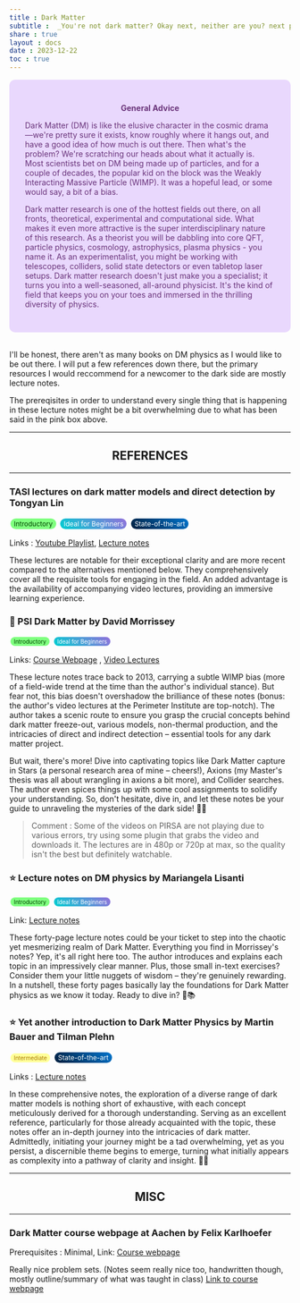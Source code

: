 ```yaml
---
title : Dark Matter
subtitle :  _You're not dark matter? Okay next, neither are you? next please..._
share : true
layout : docs
date : 2023-12-22
toc : true
---
```

<div class="warning" style='padding:2em; background-color:#E9D8FD; color:#69337A; border-radius:10px;'>
<span>
<p style='margin-top:1em; text-align:center'>
<b>General Advice</b></p>
<p style='margin-left:1em;'>

Dark Matter (DM) is like the elusive character in the cosmic drama—we're pretty sure it exists, know roughly where it hangs out, and have a good idea of how much is out there. Then what's the problem? We're scratching our heads about what it actually is. Most scientists bet on DM being made up of particles, and for a couple of decades, the popular kid on the block was the Weakly Interacting Massive Particle (WIMP). It was a hopeful lead, or some would say, a bit of a bias. 

Dark matter research is one of the hottest fields out there, on all fronts, theoretical, experimental and computational side. What makes it even more attractive is the super interdisciplinary nature of this research. As a theorist you will be dabbling into core QFT, particle physics, cosmology, astrophysics, plasma physics - you name it. As an experimentalist, you might be working with telescopes, colliders, solid state detectors or even tabletop laser setups. Dark matter research doesn't just make you a specialist; it turns you into a well-seasoned, all-around physicist. It's the kind of field that keeps you on your toes and immersed in the thrilling diversity of physics.  
</p>
<!---<p style='margin-bottom:1em; margin-right:1em; text-align:right; font-family:Georgia'> <b>- Gary Provost</b> <i>(100 Ways to Improve Your Writing, 1985)</i>
</p></span>-->
</div>  <br>

I'll be honest, there aren't as many books on DM physics as I would like to be out there. I will put a few references down there, but the primary resources I would reccommend for a newcomer to the dark side are mostly lecture notes. 

The prereqisites in order to understand every single thing that is happening in these lecture notes might be a bit overwhelming due to what has been said in the pink box above.  



<hr>
<center>

## REFERENCES 

</center>
<hr>

### TASI lectures on dark matter models and direct detection by Tongyan Lin

<span style="background-color: #7FFF7F; color: #004400; padding: 2px 6px; border-radius: 50px; display: inline-block; font-size: 12px; margin: 2px;"> Introductory  </span> <span style="background: linear-gradient(45deg, #00CED1, #9370DB); color: #FFFFFF; padding: 2px 6px; border-radius: 50px; display: inline-block; font-size: 12px; margin: 2px;"> Ideal for Beginners </span> <span style="background: linear-gradient(45deg, #001f3f, #0074cc); color: #FFFFFF; padding: 2px 6px; border-radius: 50px; display: inline-block; font-size: 12px; margin: 2px;"> State-of-the-art </span>

Links : [Youtube Playlist](https://www.youtube.com/playlist?list=PLtR6ZbJyRPyFQZ24LTI9G8JnXkn20f61M), [Lecture notes](https://arxiv.org/pdf/1904.07915.pdf)

These lectures are notable for their exceptional clarity and are more recent compared to the alternatives mentioned below. They comprehensively cover all the requisite tools for engaging in the field. An added advantage is the availability of accompanying video lectures, providing an immersive learning experience.


### :star2: PSI Dark Matter by David Morrissey 

<span style="background-color: #7FFF7F; color: #004400; padding: 2px 6px; border-radius: 50px; display: inline-block; font-size: 10px; margin: 2px;"> Introductory  </span> <span style="background: linear-gradient(45deg, #00CED1, #9370DB); color: #FFFFFF; padding: 2px 6px; border-radius: 50px; display: inline-block; font-size: 10px; margin: 2px;"> Ideal for Beginners </span>

Links: [Course Webpage](https://particletheory.triumf.ca/dmorrissey/Teaching/PI-DM-2013/) , [Video Lectures](https://pirsa.org/C13012)

These lecture notes trace back to 2013, carrying a subtle WIMP bias (more of a field-wide trend at the time than the author's individual stance). But fear not, this bias doesn't overshadow the brilliance of these notes (bonus: the author's video lectures at the Perimeter Institute are top-notch). The author takes a scenic route to ensure you grasp the crucial concepts behind dark matter freeze-out, various models, non-thermal production, and the intricacies of direct and indirect detection – essential tools for any dark matter project.

But wait, there's more! Dive into captivating topics like Dark Matter capture in Stars (a personal research area of mine – cheers!), Axions (my Master's thesis was all about wrangling in axions a bit more), and Collider searches. The author even spices things up with some cool assignments to solidify your understanding. So, don't hesitate, dive in, and let these notes be your guide to unraveling the mysteries of the dark side! 🌌📝 

> Comment :  Some of the videos on PIRSA are not playing due to various errors, try using some plugin that grabs the video and downloads it. The lectures are in 480p or 720p at max, so the quality isn't the best but definitely watchable.

### :star: Lecture notes on DM physics by Mariangela Lisanti
<span style="background-color: #7FFF7F; color: #004400; padding: 2px 6px; border-radius: 50px; display: inline-block; font-size: 10px; margin: 2px;"> Introductory  </span> <span style="background: linear-gradient(45deg, #00CED1, #9370DB); color: #FFFFFF; padding: 2px 6px; border-radius: 50px; display: inline-block; font-size: 10px; margin: 2px;"> Ideal for Beginners </span>

Link: [Lecture notes](https://arxiv.org/abs/1603.03797)

These forty-page lecture notes could be your ticket to step into the chaotic yet mesmerizing realm of Dark Matter. Everything you find in Morrissey's notes? Yep, it's all right here too. The author introduces and explains each topic in an impressively clear manner. Plus, those small in-text exercises? Consider them your little nuggets of wisdom – they're genuinely rewarding. In a nutshell, these forty pages basically lay the foundations for Dark Matter physics as we know it today. Ready to dive in? 🚀📚

### :star: Yet another introduction to Dark Matter Physics by Martin Bauer and Tilman Plehn
<span style="background-color: #FFFF99; color: #AA7700; padding: 2px 6px; border-radius: 50px; display: inline-block; font-size: 10px; margin: 2px;">  Intermediate </span> <span style="background: linear-gradient(45deg, #001f3f, #0074cc); color: #FFFFFF; padding: 2px 6px; border-radius: 50px; display: inline-block; font-size: 12px; margin: 2px;"> State-of-the-art </span>


Links : [Lecture notes](https://arxiv.org/abs/1705.01987)

In these comprehensive notes, the exploration of a diverse range of dark matter models is nothing short of exhaustive, with each concept meticulously derived for a thorough understanding. Serving as an excellent reference, particularly for those already acquainted with the topic, these notes offer an in-depth journey into the intricacies of dark matter. Admittedly, initiating your journey might be a tad overwhelming, yet as you persist, a discernible theme begins to emerge, turning what initially appears as complexity into a pathway of clarity and insight. 🌌📝

<hr>
<center>

## MISC

</center>
<hr>

### Dark Matter course webpage at Aachen by Felix Karlhoefer 

Prerequisites : Minimal, Link: [Course webpage](https://web.physik.rwth-aachen.de/user/kahlhoefer/teaching.html)

Really nice problem sets. (Notes seem really nice too, handwritten though, mostly outline/summary of what was taught in class) [Link to course webpage](https://web.physik.rwth-aachen.de/user/kahlhoefer/teaching.html)

### 






